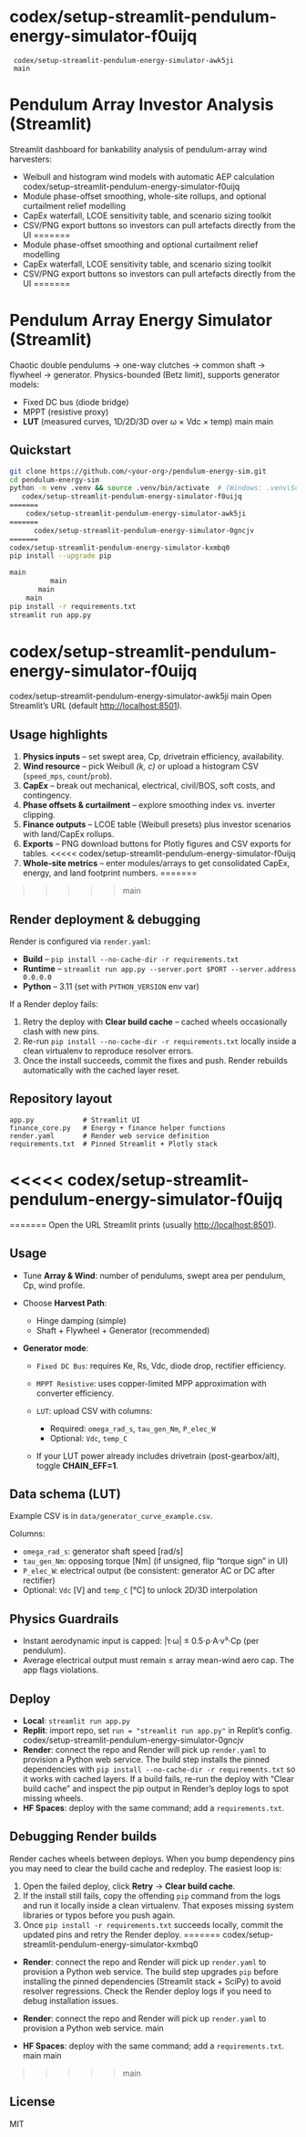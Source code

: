    codex/setup-streamlit-pendulum-energy-simulator-f0uijq
=======
     codex/setup-streamlit-pendulum-energy-simulator-awk5ji 
     main
# Pendulum Array Investor Analysis (Streamlit)

Streamlit dashboard for bankability analysis of pendulum-array wind harvesters:
- Weibull and histogram wind models with automatic AEP calculation
     codex/setup-streamlit-pendulum-energy-simulator-f0uijq
- Module phase-offset smoothing, whole-site rollups, and optional curtailment relief modelling
- CapEx waterfall, LCOE sensitivity table, and scenario sizing toolkit
- CSV/PNG export buttons so investors can pull artefacts directly from the UI
=======
- Module phase-offset smoothing and optional curtailment relief modelling
- CapEx waterfall, LCOE sensitivity table, and scenario sizing toolkit
- CSV/PNG export buttons so investors can pull artefacts directly from the UI
=======
# Pendulum Array Energy Simulator (Streamlit)

Chaotic double pendulums → one-way clutches → common shaft → flywheel → generator.
Physics-bounded (Betz limit), supports generator models:
- Fixed DC bus (diode bridge)
- MPPT (resistive proxy)
- **LUT** (measured curves, 1D/2D/3D over ω × Vdc × temp)
      main
       main

## Quickstart

```bash
git clone https://github.com/<your-org>/pendulum-energy-sim.git
cd pendulum-energy-sim
python -m venv .venv && source .venv/bin/activate  # (Windows: .venv\Scripts\activate)
   codex/setup-streamlit-pendulum-energy-simulator-f0uijq
=======
    codex/setup-streamlit-pendulum-energy-simulator-awk5ji
=======
      codex/setup-streamlit-pendulum-energy-simulator-0gncjv
=======
codex/setup-streamlit-pendulum-energy-simulator-kxmbq0
pip install --upgrade pip

main
          main
       main
    main
pip install -r requirements.txt
streamlit run app.py
```

 codex/setup-streamlit-pendulum-energy-simulator-f0uijq
=======
  codex/setup-streamlit-pendulum-energy-simulator-awk5ji
   main
Open Streamlit’s URL (default [http://localhost:8501](http://localhost:8501)).

## Usage highlights

1. **Physics inputs** – set swept area, Cp, drivetrain efficiency, availability.
2. **Wind resource** – pick Weibull *(k, c)* or upload a histogram CSV (`speed_mps`, `count`/`prob`).
3. **CapEx** – break out mechanical, electrical, civil/BOS, soft costs, and contingency.
4. **Phase offsets & curtailment** – explore smoothing index vs. inverter clipping.
5. **Finance outputs** – LCOE table (Weibull presets) plus investor scenarios with land/CapEx rollups.
6. **Exports** – PNG download buttons for Plotly figures and CSV exports for tables.
<<<<< codex/setup-streamlit-pendulum-energy-simulator-f0uijq
7. **Whole-site metrics** – enter modules/arrays to get consolidated CapEx, energy, and land footprint numbers.
=======
>>>>> main

## Render deployment & debugging

Render is configured via `render.yaml`:

- **Build** – `pip install --no-cache-dir -r requirements.txt`
- **Runtime** – `streamlit run app.py --server.port $PORT --server.address 0.0.0.0`
- **Python** – 3.11 (set with `PYTHON_VERSION` env var)

If a Render deploy fails:

1. Retry the deploy with **Clear build cache** – cached wheels occasionally clash with new pins.
2. Re-run `pip install --no-cache-dir -r requirements.txt` locally inside a clean virtualenv to reproduce resolver errors.
3. Once the install succeeds, commit the fixes and push. Render rebuilds automatically with the cached layer reset.

## Repository layout

```
app.py            # Streamlit UI
finance_core.py   # Energy + finance helper functions
render.yaml       # Render web service definition
requirements.txt  # Pinned Streamlit + Plotly stack
```
<<<<< codex/setup-streamlit-pendulum-energy-simulator-f0uijq
=======
=======
Open the URL Streamlit prints (usually [http://localhost:8501](http://localhost:8501)).

## Usage

* Tune **Array & Wind**: number of pendulums, swept area per pendulum, Cp, wind profile.
* Choose **Harvest Path**:

  * Hinge damping (simple)
  * Shaft + Flywheel + Generator (recommended)
* **Generator mode**:

  * `Fixed DC Bus`: requires Ke, Rs, Vdc, diode drop, rectifier efficiency.
  * `MPPT Resistive`: uses copper-limited MPP approximation with converter efficiency.
  * `LUT`: upload CSV with columns:

    * Required: `omega_rad_s`, `tau_gen_Nm`, `P_elec_W`
    * Optional: `Vdc`, `temp_C`
  * If your LUT power already includes drivetrain (post-gearbox/alt), toggle **CHAIN_EFF=1**.

## Data schema (LUT)

Example CSV is in `data/generator_curve_example.csv`.

Columns:

* `omega_rad_s`: generator shaft speed [rad/s]
* `tau_gen_Nm`: opposing torque [Nm] (if unsigned, flip “torque sign” in UI)
* `P_elec_W`: electrical output (be consistent: generator AC or DC after rectifier)
* Optional: `Vdc` [V] and `temp_C` [°C] to unlock 2D/3D interpolation

## Physics Guardrails

* Instant aerodynamic input is capped: |τ·ω| ≤ 0.5·ρ·A·v³·Cp (per pendulum).
* Average electrical output must remain ≤ array mean-wind aero cap. The app flags violations.

## Deploy

* **Local**: `streamlit run app.py`
* **Replit**: import repo, set `run = "streamlit run app.py"` in Replit’s config.
    codex/setup-streamlit-pendulum-energy-simulator-0gncjv
* **Render**: connect the repo and Render will pick up `render.yaml` to provision a Python web service. The build step installs the pinned dependencies with `pip install --no-cache-dir -r requirements.txt` so it works with cached layers. If a build fails, re-run the deploy with “Clear build cache” and inspect the pip output in Render’s deploy logs to spot missing wheels.
* **HF Spaces**: deploy with the same command; add a `requirements.txt`.

## Debugging Render builds

Render caches wheels between deploys. When you bump dependency pins you may need to clear the build cache and redeploy. The easiest loop is:

1. Open the failed deploy, click **Retry** → **Clear build cache**.
2. If the install still fails, copy the offending `pip` command from the logs and run it locally inside a clean virtualenv. That exposes
   missing system libraries or typos before you push again.
3. Once `pip install -r requirements.txt` succeeds locally, commit the updated pins and retry the Render deploy.
=======
 codex/setup-streamlit-pendulum-energy-simulator-kxmbq0
* **Render**: connect the repo and Render will pick up `render.yaml` to provision a Python web service. The build step upgrades `pip` before installing the pinned dependencies (Streamlit stack + SciPy) to avoid resolver regressions. Check the Render deploy logs if you need to debug installation issues.

* **Render**: connect the repo and Render will pick up `render.yaml` to provision a Python web service.
      main
* **HF Spaces**: deploy with the same command; add a `requirements.txt`.     main
    main
>>>>> main

## License

MIT
